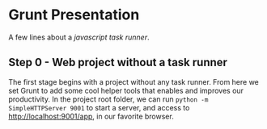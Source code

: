 # Grunt Presentation
A few lines about a _javascript task runner_.

## Step 0 - Web project without a task runner
The first stage begins with a project without any task runner. From here we set Grunt to add some cool helper tools that enables and improves our productivity.
In the project root folder, we can run `python -m SimpleHTTPServer 9001` to start a server, and access to [http://localhost:9001/app](http://localhost:9001/app), in our favorite browser.
